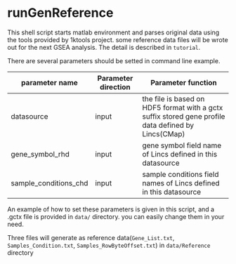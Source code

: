 <a name="runGenReference.doc"></a>
# runGenReference #

This shell script starts matlab environment and parses original data using the tools
provided by 1ktools project. some reference data files will be wrote out for the next GSEA analysis.
The detail is described in `tutorial`.

There are several parameters should be setted in command line example.

| parameter name | Parameter direction | Parameter function |
| -------------- | ------------------- | ------------------ |
| datasource | input | the file is based on HDF5 format with a gctx suffix stored gene profile data defined by Lincs(CMap) |
| gene_symbol_rhd | input | gene symbol field name of Lincs defined in this datasource |
| sample_conditions_chd | input | sample conditions field names of Lincs defined in this datasource |

An example of how to set these parameters is given in this script, and a 
.gctx file is provided in `data/` directory. you can easily change them 
in your need.

Three files will generate as reference data(`Gene_List.txt`, `Samples_Condition.txt`, `Samples_RowByteOffset.txt`) in `data/Reference` directory


